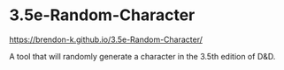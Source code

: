 # 3.5e-Random-Character

https://brendon-k.github.io/3.5e-Random-Character/

A tool that will randomly generate a character in the 3.5th edition of D&amp;D.


